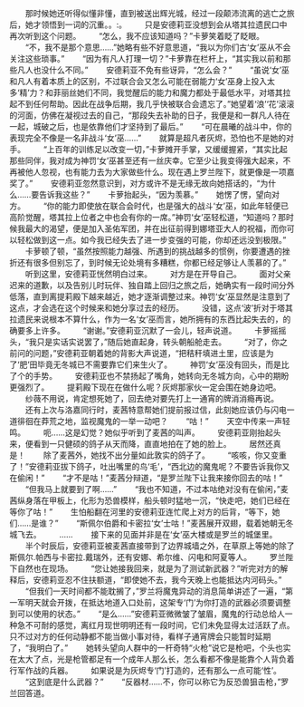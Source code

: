 　　那时候她还听得似懂非懂，直到被送出辉光城，经过一段颠沛流离的逃亡之旅后，她才领悟到一词的沉重。。:。
　　只是安德莉亚没想到会从塔其拉遗民口中再次听到这个问题。
　　“怎么，我不应该知道吗？”卡萝笑着眨了眨眼。
　　“不，我不是那个意思……”她略有些不好意思道，“我以为你们古‘女’巫从不会关注这些琐事。”
　　“因为有凡人打理一切？”卡萝靠在栏杆上，“其实我以前和那些凡人也没什么不同。”
　　安德莉亚不免有些讶异，“怎么会？”
　　“虽说‘女’巫和凡人有着本质上的区别，不过联合会又怎么可能在弱能力‘女’巫身上投入太多‘精’力？和菲丽丝她们不同，我觉醒后的能力和魔力都处于最低水平，对塔其拉起不到任何帮助。因此在战争后期，我几乎快被联合会遗忘了。”她望着‘浪’‘花’滚滚的河面，仿佛在凝视过去的自己，“那段失去补助的日子，我便是和一群凡人待在一起，城破之后，也是依靠他们才坚持到了最后。”
　　“可在晨曦的战斗中，你的表现完全不像是一名非战斗‘女’巫……”
　　就算是超凡者灰烬，恐怕也不是她的对手。
　　“上百年的训练足以改变一切，”卡萝摊开手掌，又缓缓握紧，“其实比起那些同伴，我对成为神罚‘女’巫甚至还有一丝庆幸。它至少让我变得强大起来，不再被他人忽视，也有能力去为大家做些什么。现在遇上罗兰陛下，就更像是一项嘉奖了。”
　　安德莉亚忽然意识到，对方或许不是无缘无故向她搭话的，“为什么……要告诉我这些？”
　　卡萝抬起头，“因为羡慕。”
　　她愣了愣，望向对方。
　　“你的能力即使放在联合会时代，也是强大的战斗‘女’巫，如此年轻便已高阶觉醒，塔其拉上位者之中也会有你的一席。”神罚‘女’巫轻松道，“知道吗？那时候我最大的渴望，便是加入圣佑军团，并在出征前得到娜塔亚大人的祝福，而你可以轻松做到这一点。如今我已经失去了进一步变强的可能，你却还远没到极限。”
　　卡萝顿了顿，“虽然按照能力越强、所遇到的挑战越多的惯例，你要遭遇的挫折还有很多但别忘了，到时候无论处境有多糟糕，你都已经足够让人羡慕的了。”
　　听到这里，安德莉亚恍然明白过来。
　　对方是在开导自己。
　　面对父亲迟来的道歉，以及告别儿时玩伴、独自踏上回归之旅之后，她确实有一段时间分外低落，直到离提莉殿下越来越近，她才逐渐调整过来。神罚‘女’巫显然是注意到了这点，才会选在这个时候来和她分享过去的经历。
　　没错，这点‘波’折对于塔其拉遗民来说根本不算什么，作为一名‘女’巫而言，她所拥有的东西比起失去的，的确要多上许多。
　　“谢谢。”安德莉亚沉默了一会儿，轻声说道。
　　卡萝摇摇头，“我只是实话实说罢了，”随后她直起身，转头朝船舱走去。
　　“对了，你之前问的问题，”安德莉亚朝着她的背影大声说道，“把秸秆填进土里，应该是为了‘肥’田毕竟无冬城已不需要靠它们来生火了。
　　神罚‘女’巫没有回头，而是比了个的手势。
　　安德莉亚也不禁扬起了嘴角，她转向无冬城方向，心中的期盼更强烈了。
　　提莉殿下现在在做什么呢？灰烬那家伙一定会围在她身边吧。
　　纱薇不用说，肯定想死她了，回去绝对要先打上一通宵的牌消消瘾再说。
　　还有上次与洛嘉同行时，麦茜特意帮她们提前报过信，此刻她应该仍与闪电一道徘徊在莽荒之地，监视魔鬼的一举一动吧？
　　“咕！”
　　天空中传来一声轻鸣。
　　呃……这是幻觉？她似乎听到了麦茜的叫声。
　　安德莉亚刚抬起头来，便看到一只健硕的鸽子从天而降，直直地拍在了她的脸上。
　　居然还真是！
　　除了麦茜外，她找不出分量如此敦实的鸽子了。
　　“咳咳，你又变重了！”安德莉亚拔下鸽子，吐出嘴里的鸟‘毛’，“西北边的魔鬼呢？不要告诉我你又在偷闲！”
　　“才不是咕！”麦茜分辩道，“是罗兰陛下让我来接你回去的咕！”
　　“但我马上就要到了啊……”
　　“我也不知道，不过本咕绝对没有在偷闲，”麦茜纵身落在甲板上，化形为恐兽模样，船头顿时猛地一沉，“快走吧，她们已经在等你了咕！”
　　生怕船翻在河里的安德莉亚连忙爬上对方的后背，“等下，她们……是谁？”
　　“斯佩尔伯爵和卡密拉‘女’士咕！”麦茜展开双翅，载着她朝无冬城飞去。
　　……
　　接下来的见面并非是在‘女’巫大楼或是罗兰的城堡里。
　　半个时辰后，安德莉亚被麦茜直接带到了边界城墙之外，在草原上等她的除了斯佩尔.帕西与卡密拉.戴瑞外，还有安娜、希尔维、闪电和阿夏等人。
　　罗兰陛下自然也在现场。
　　“您让她接我回来，就是为了测试新武器？”听完对方的解释后，安德莉亚忍不住扶额道，“即使她不去，我今天晚上也能抵达内河码头。”
　　“但我们一天时间都不能耽搁了，”罗兰将魔鬼异动的消息简单讲述了一遍，“第一军明天就会开拨，在抵达地道入口处前，这架专‘门’为你打造的武器必须要调整到可以使用的状态。”
　　“是么……”安德莉亚微微皱了皱眉，魔鬼的行动总给人一种急不可耐的感觉，离红月现世明明还有一段时间，它们未免显得太过活跃了点。只不过对方的任何动静都不能当做小事对待，看样子通宵牌会只能暂时延期了，“我明白了。”
　　她转头望向人群中的一杆奇特“火枪”说它是枪吧，个头也实在太大了点，光是枪管都足有一个成年人那么长，怎么看都不像是能靠个人背负着行军作战的兵器。
　　如果说是为灰烬专‘门’打造的，还有那么一点可能‘性’。
　　“这到底是什么武器？”
　　“反器材……不，你可以称它为反恐兽狙击枪，”罗兰回答道。